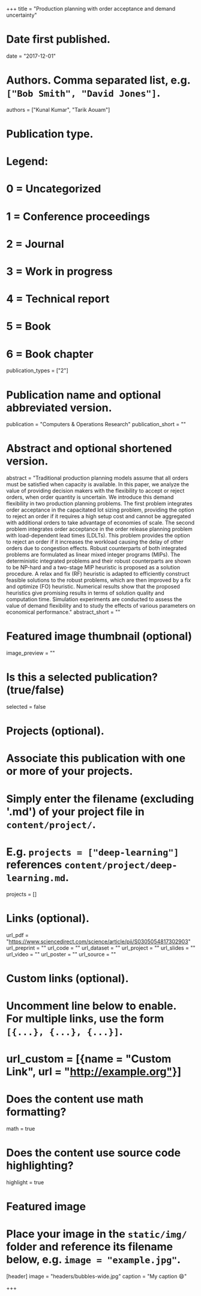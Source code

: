 +++
title = "Production planning with order acceptance and demand uncertainty"

# Date first published.
date = "2017-12-01"

# Authors. Comma separated list, e.g. `["Bob Smith", "David Jones"]`.
authors = ["Kunal Kumar", "Tarik Aouam"]

# Publication type.
# Legend:
# 0 = Uncategorized
# 1 = Conference proceedings
# 2 = Journal
# 3 = Work in progress
# 4 = Technical report
# 5 = Book
# 6 = Book chapter
publication_types = ["2"]

# Publication name and optional abbreviated version.
publication = "Computers &amp; Operations Research"
publication_short = ""

# Abstract and optional shortened version.
abstract = "Traditional production planning models assume that all orders must be satisfied when capacity is available. In this paper, we analyze the value of providing decision makers with the flexibility to accept or reject orders, when order quantity is uncertain. We introduce this demand flexibility in two production planning problems. The first problem integrates order acceptance in the capacitated lot sizing problem, providing the option to reject an order if it requires a high setup cost and cannot be aggregated with additional orders to take advantage of economies of scale. The second problem integrates order acceptance in the order release planning problem with load-dependent lead times (LDLTs). This problem provides the option to reject an order if it increases the workload causing the delay of other orders due to congestion effects. Robust counterparts of both integrated problems are formulated as linear mixed integer programs (MIPs). The deterministic integrated problems and their robust counterparts are shown to be NP-hard and a two-stage MIP heuristic is proposed as a solution procedure. A relax and fix (RF) heuristic is adapted to efficiently construct feasible solutions to the robust problems, which are then improved by a fix and optimize (FO) heuristic. Numerical results show that the proposed heuristics give promising results in terms of solution quality and computation time. Simulation experiments are conducted to assess the value of demand flexibility and to study the effects of various parameters on economical performance."
abstract_short = ""

# Featured image thumbnail (optional)
image_preview = ""

# Is this a selected publication? (true/false)
selected = false

# Projects (optional).
#   Associate this publication with one or more of your projects.
#   Simply enter the filename (excluding '.md') of your project file in `content/project/`.
#   E.g. `projects = ["deep-learning"]` references `content/project/deep-learning.md`.
projects = []

# Links (optional).
url_pdf = "https://www.sciencedirect.com/science/article/pii/S0305054817302903"
url_preprint = ""
url_code = ""
url_dataset = ""
url_project = ""
url_slides = ""
url_video = ""
url_poster = ""
url_source = ""

# Custom links (optional).
#   Uncomment line below to enable. For multiple links, use the form `[{...}, {...}, {...}]`.
# url_custom = [{name = "Custom Link", url = "http://example.org"}]

# Does the content use math formatting?
math = true

# Does the content use source code highlighting?
highlight = true

# Featured image
# Place your image in the `static/img/` folder and reference its filename below, e.g. `image = "example.jpg"`.
[header]
image = "headers/bubbles-wide.jpg"
caption = "My caption 😄"

+++
